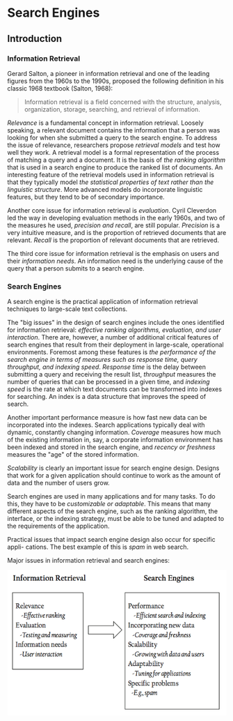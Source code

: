# Search Engines

## Introduction

### Information Retrieval

Gerard Salton, a pioneer in information retrieval and one of the leading figures from the 1960s to the 1990s, proposed the following definition in his classic 1968 textbook (Salton, 1968):

> Information retrieval is a field concerned with the structure, analysis, organization, storage, searching, and retrieval of information.


*Relevance* is a fundamental concept in information retrieval. Loosely speaking, a relevant document contains the information that a person was looking for when she submitted a query to the search engine. To address the issue of relevance, researchers propose *retrieval models* and test how well they work. A retrieval model is a formal representation of the process of matching a query and a document. It is the basis of *the ranking algorithm* that is used in a search engine to produce the ranked list of documents. An interesting feature of the retrieval models used in information retrieval is that they typically model *the statistical properties of text rather than the linguistic structure*. More advanced models do incorporate linguistic features, but they tend to be of secondary importance.


Another core issue for information retrieval is *evaluation*. Cyril Cleverdon led the way in developing evaluation methods in the early 1960s, and two of the measures he used, *precision and recall*, are still popular. *Precision* is a very intuitive measure, and is the proportion of retrieved documents that are relevant. *Recall* is the proportion of relevant documents that are retrieved.

The third core issue for information retrieval is the emphasis on users and their *information needs*. An information need is the underlying cause of the query that a person submits to a search engine.

### Search Engines

A search engine is the practical application of information retrieval techniques to large-scale text collections.

The "big issues" in the design of search engines include the ones identified for information retrieval: *effective ranking algorithms, evaluation, and user interaction*. There are, however, a number of additional critical features of search engines that result from their deployment in large-scale, operational environments. Foremost among these features is *the performance of the search engine in terms of measures such as response time, query throughput, and indexing speed*. *Response time* is the delay between submitting a query and receiving the result list, *throughput* measures the number of queries that can be processed in a given time, and *indexing speed* is the rate at which text documents can be transformed into indexes for searching. An index is a data structure that improves the speed of search.

Another important performance measure is how fast new data can be incorporated into the indexes. Search applications typically deal with dynamic, constantly changing information. *Coverage* measures how much of the existing information in, say, a corporate information environment has been indexed and stored in the search engine, and *recency or freshness* measures the "age" of the stored information.

*Scalability* is clearly an important issue for search engine design. Designs that work for a given application should continue to work as the amount of data and the number of users grow. 

Search engines are used in many applications and for many tasks. To do this, they have to be *customizable or adaptable*. This means that many different aspects of the search engine, such as the ranking algorithm, the interface, or the indexing strategy, must be able to be tuned and adapted to the requirements of the application.

Practical issues that impact search engine design also occur for specific appli- cations. The best example of this is *spam* in web search.

Major issues in information retrieval and search engines:

![Information Retrieval & Search Engine Big Issues](https://github.com/rkq/docs/blob/master/pics/ir-se-big-issues.png)